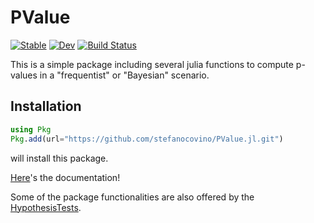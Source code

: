 # PValue

[![Stable](https://img.shields.io/badge/docs-stable-blue.svg)](https://stefanocovino.github.io/PValue.jl/stable/)
[![Dev](https://img.shields.io/badge/docs-dev-blue.svg)](https://stefanocovino.github.io/PValue.jl/dev/)
[![Build Status](https://github.com/stefanocovino/PValue.jl/actions/workflows/CI.yml/badge.svg?branch=main)](https://github.com/stefanocovino/PValue.jl/actions/workflows/CI.yml?query=branch%3Amain)


This is a simple package including several julia functions to compute p-values in a "frequentist" or "Bayesian" scenario.


## Installation

```julia
using Pkg
Pkg.add(url="https://github.com/stefanocovino/PValue.jl.git")
```

will install this package.

[Here](https://stefanocovino.github.io/PValue.jl/stable/)'s the documentation!

Some of the package functionalities are also offered by the [HypothesisTests](https://github.com/JuliaStats/HypothesisTests.jl.git).
